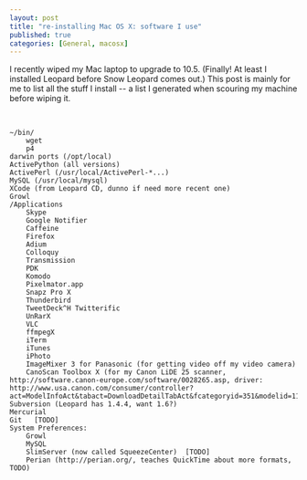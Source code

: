 ```yaml
---
layout: post
title: "re-installing Mac OS X: software I use"
published: true
categories: [General, macosx]
---
```


<p>I recently wiped my Mac laptop to upgrade to 10.5. (Finally! At least I installed Leopard before Snow Leopard comes out.) This post is mainly for me to list all the stuff I install -- a list I generated when scouring my machine before wiping it.</p><a name='more'></a><br />
<pre><code>~/bin/
    wget
    p4
darwin ports (/opt/local)
ActivePython (all versions)
ActivePerl (/usr/local/ActivePerl-*...)
MySQL (/usr/local/mysql)
XCode (from Leopard CD, dunno if need more recent one)
Growl
/Applications
    Skype
    Google Notifier
    Caffeine
    Firefox
    Adium
    Colloquy
    Transmission
    PDK
    Komodo
    Pixelmator.app
    Snapz Pro X
    Thunderbird
    TweetDeck^H Twitterific
    UnRarX
    VLC
    ffmpegX
    iTerm
    iTunes
    iPhoto
    ImageMixer 3 for Panasonic (for getting video off my video camera)
    CanoScan Toolbox X (for my Canon LiDE 25 scanner,  http://software.canon-europe.com/software/0028265.asp, driver: http://www.usa.canon.com/consumer/controller?act=ModelInfoAct&amp;tabact=DownloadDetailTabAct&amp;fcategoryid=351&amp;modelid=11463)
Subversion (Leopard has 1.4.4, want 1.6?)
Mercurial
Git   [TODO]
System Preferences:
    Growl
    MySQL
    SlimServer (now called SqueezeCenter)  [TODO]
    Perian (http://perian.org/, teaches QuickTime about more formats, TODO)
</code></pre>

